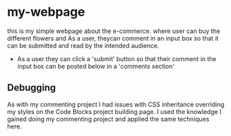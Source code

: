 # my-webpage
this is my simple webpage about the e-commerce. where user can buy the different flowers and As a user, theycan comment in an input box so that it can be submitted and read by the intended audience.
- As a user they can click a 'submit' button so that their comment in the input box can be posted below in a 'comments section'
## Debugging
As with my commenting project I had issues with CSS inheritance overriding my styles on the Code Blocks project building page. I used the knowledge I gained doing my commenting project and applied the same techniques here.
​
​
